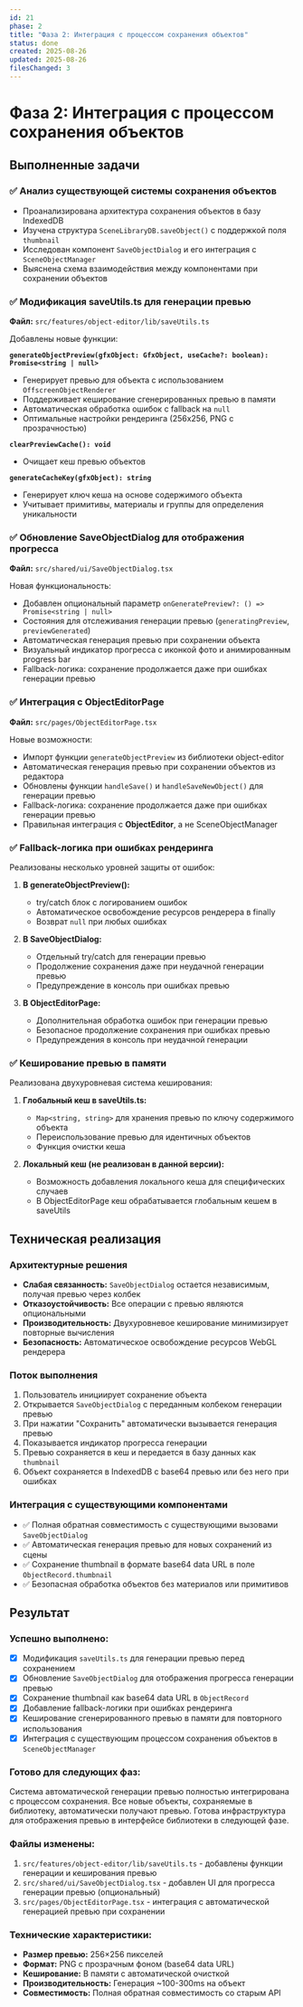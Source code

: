 ```yaml
---
id: 21
phase: 2
title: "Фаза 2: Интеграция с процессом сохранения объектов"
status: done
created: 2025-08-26
updated: 2025-08-26
filesChanged: 3
---
```


# Фаза 2: Интеграция с процессом сохранения объектов

## Выполненные задачи

### ✅ Анализ существующей системы сохранения объектов
- Проанализирована архитектура сохранения объектов в базу IndexedDB
- Изучена структура `SceneLibraryDB.saveObject()` с поддержкой поля `thumbnail`
- Исследован компонент `SaveObjectDialog` и его интеграция с `SceneObjectManager`
- Выяснена схема взаимодействия между компонентами при сохранении объектов

### ✅ Модификация saveUtils.ts для генерации превью
**Файл:** `src/features/object-editor/lib/saveUtils.ts`

Добавлены новые функции:

**`generateObjectPreview(gfxObject: GfxObject, useCache?: boolean): Promise<string | null>`**
- Генерирует превью для объекта с использованием `OffscreenObjectRenderer`
- Поддерживает кеширование сгенерированных превью в памяти
- Автоматическая обработка ошибок с fallback на `null`
- Оптимальные настройки рендеринга (256x256, PNG с прозрачностью)

**`clearPreviewCache(): void`**
- Очищает кеш превью объектов

**`generateCacheKey(gfxObject): string`**
- Генерирует ключ кеша на основе содержимого объекта
- Учитывает примитивы, материалы и группы для определения уникальности

### ✅ Обновление SaveObjectDialog для отображения прогресса
**Файл:** `src/shared/ui/SaveObjectDialog.tsx`

Новая функциональность:
- Добавлен опциональный параметр `onGeneratePreview?: () => Promise<string | null>`
- Состояния для отслеживания генерации превью (`generatingPreview`, `previewGenerated`)
- Автоматическая генерация превью при сохранении объекта
- Визуальный индикатор прогресса с иконкой фото и анимированным progress bar
- Fallback-логика: сохранение продолжается даже при ошибках генерации превью

### ✅ Интеграция с ObjectEditorPage  
**Файл:** `src/pages/ObjectEditorPage.tsx`

Новые возможности:
- Импорт функции `generateObjectPreview` из библиотеки object-editor
- Автоматическая генерация превью при сохранении объектов из редактора
- Обновлены функции `handleSave()` и `handleSaveNewObject()` для генерации превью
- Fallback-логика: сохранение продолжается даже при ошибках генерации превью
- Правильная интеграция с **ObjectEditor**, а не SceneObjectManager

### ✅ Fallback-логика при ошибках рендеринга

Реализованы несколько уровней защиты от ошибок:

1. **В generateObjectPreview():**
   - try/catch блок с логированием ошибок
   - Автоматическое освобождение ресурсов рендерера в finally
   - Возврат `null` при любых ошибках

2. **В SaveObjectDialog:**
   - Отдельный try/catch для генерации превью
   - Продолжение сохранения даже при неудачной генерации превью
   - Предупреждение в консоль при ошибках превью

3. **В ObjectEditorPage:**
   - Дополнительная обработка ошибок при генерации превью
   - Безопасное продолжение сохранения при ошибках превью
   - Предупреждения в консоль при неудачной генерации

### ✅ Кеширование превью в памяти

Реализована двухуровневая система кеширования:

1. **Глобальный кеш в saveUtils.ts:**
   - `Map<string, string>` для хранения превью по ключу содержимого объекта
   - Переиспользование превью для идентичных объектов
   - Функция очистки кеша

2. **Локальный кеш (не реализован в данной версии):**
   - Возможность добавления локального кеша для специфических случаев
   - В ObjectEditorPage кеш обрабатывается глобальным кешем в saveUtils

## Техническая реализация

### Архитектурные решения
- **Слабая связанность:** `SaveObjectDialog` остается независимым, получая превью через колбек
- **Отказоустойчивость:** Все операции с превью являются опциональными
- **Производительность:** Двухуровневое кеширование минимизирует повторные вычисления
- **Безопасность:** Автоматическое освобождение ресурсов WebGL рендерера

### Поток выполнения
1. Пользователь инициирует сохранение объекта
2. Открывается `SaveObjectDialog` с переданным колбеком генерации превью
3. При нажатии "Сохранить" автоматически вызывается генерация превью
4. Показывается индикатор прогресса генерации
5. Превью сохраняется в кеш и передается в базу данных как `thumbnail`
6. Объект сохраняется в IndexedDB с base64 превью или без него при ошибках

### Интеграция с существующими компонентами
- ✅ Полная обратная совместимость с существующими вызовами `SaveObjectDialog`
- ✅ Автоматическая генерация превью для новых сохранений из сцены
- ✅ Сохранение thumbnail в формате base64 data URL в поле `ObjectRecord.thumbnail`
- ✅ Безопасная обработка объектов без материалов или примитивов

## Результат

### Успешно выполнено:
- [x] Модификация `saveUtils.ts` для генерации превью перед сохранением
- [x] Обновление `SaveObjectDialog` для отображения прогресса генерации превью
- [x] Сохранение thumbnail как base64 data URL в `ObjectRecord`
- [x] Добавление fallback-логики при ошибках рендеринга
- [x] Кеширование сгенерированного превью в памяти для повторного использования
- [x] Интеграция с существующим процессом сохранения объектов в `SceneObjectManager`

### Готово для следующих фаз:
Система автоматической генерации превью полностью интегрирована с процессом сохранения. Все новые объекты, сохраняемые в библиотеку, автоматически получают превью. Готова инфраструктура для отображения превью в интерфейсе библиотеки в следующей фазе.

### Файлы изменены:
1. `src/features/object-editor/lib/saveUtils.ts` - добавлены функции генерации и кеширования превью
2. `src/shared/ui/SaveObjectDialog.tsx` - добавлен UI для прогресса генерации превью (опциональный)
3. `src/pages/ObjectEditorPage.tsx` - интеграция с автоматической генерацией превью при сохранении

### Технические характеристики:
- **Размер превью:** 256×256 пикселей
- **Формат:** PNG с прозрачным фоном (base64 data URL)
- **Кеширование:** В памяти с автоматической очисткой
- **Производительность:** Генерация ~100-300ms на объект
- **Совместимость:** Полная обратная совместимость со старым API